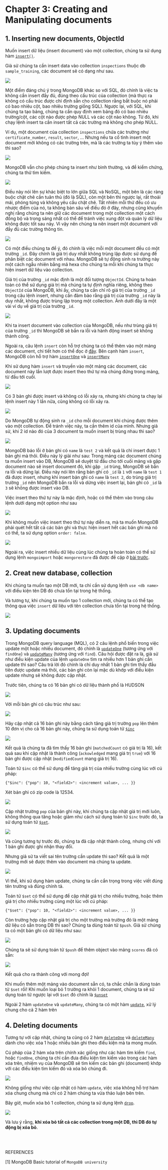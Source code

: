 # Chapter 3: Creating and Manipulating documents

## 1. Inserting new documents, ObjectId

Muốn insert dữ liệu (insert document) vào một collection, chúng ta sử dụng hàm [`insert()`](https://www.mongodb.com/docs/manual/reference/method/db.collection.insert/). 

Giả sử chúng ta cần insert data vào collection `inspections` thuộc db `sample_training`, các document sẽ có dạng như sau.

![](./img/inspections-collection-data.png)

Một điểm đáng chú ý trong MongoDB khác so với SQL, đó chính là việc ta không cần insert đầy đủ, đúng theo cấu trúc của collection (mà thực ra không có cấu trúc được chỉ định sẵn cho collection rằng bắt buộc nó phải có bao nhiêu cột, bao nhiêu trường giống SQL). Ngược lại, với SQL, khi chúng ta tạo bảng, chúng ta cần quy định xem bảng đó có bao nhiêu trường/cột, các cột nào được phép NULL và các cột nào không. Từ đó, khi chạy lệnh insert ta cần insert tất cả các trường mà không cho phép NULL.

Ví dụ, một document của collection `inspections` chứa các trường như `certificate_number`, `result`, `sector`, ... Nhưng nếu ta cố tình insert một document mới không có các trường trên, mà là các trường ta tùy ý thêm vào thì sao?

![](./img/junk-insert.png)

MongoDB vẫn cho phép chúng ta insert như bình thường, và để kiểm chứng, chúng ta thử tìm kiếm.

![](./img/junk-find.png)

Điều này nói lên sự khác biệt to lớn giữa SQL và NoSQL, một bên là các ràng buộc chặt chẽ cần tuân thủ (đó là SQL), còn một bên thì ngược lại, rất thoải mái, phóng túng và không yêu cầu chặt chẽ. Tất nhiên mỗi thứ đều có ưu nhược điểm của nó, ta không bàn sâu về điều đó ở đây, nhưng cũng khuyến nghị rằng chúng ta nên giữ các document trong một collection một cách đồng bộ và trong sáng nhất có thể để tránh việc xung đột và quản lý dữ liệu không được tốt sau này. Vì vậy nên chúng ta nên insert một document với đầy đủ các trường thông tin.

![](./img/insert-ex.png)

Có một điều chúng ta để ý, đó chính là việc mỗi một document đều có một trường `_id`. Đây chính là giá trị duy nhất không trùng lặp được sử dụng để phân biệt các document với nhau. MongoDB sẽ tự động sinh ra trường này một cách ngẫu nhiên bằng mã hexa cho chúng ta mỗi khi chúng ta thực hiện insert dữ liệu vào collection. 

Giá trị của trường `_id` mặc định là một đối tượng `ObjectId`. Chúng ta hoàn toàn có thể sử dụng giá trị mà chúng ta tự định nghĩa riêng, không theo `ObjectId` của MongoDB, khi ấy, chúng ta cần chỉ rõ giá trị của trường `_id` trong câu lệnh insert, nhưng cần đảm bảo rằng giá trị của trường `_id` này là duy nhất, không được trùng lặp trong một collection. Ảnh dưới đây là một vài ví dụ về giá trị của trường `_id`.

![](./img/id-ex.png)

Khi ta insert document vào collection của MongoDB, nếu như trùng giá trị của trường `_id` thì MongoDB sẽ bắn ra lỗi và hành động insert sẽ không thành công.

Ngoài ra, câu lệnh `insert` còn hỗ trợ chúng ta có thể thêm vào một mảng các document, chi tiết hơn có thể đọc ở [đây](https://www.mongodb.com/docs/manual/reference/method/db.collection.insert/). Bên cạnh hàm `insert`, MongoDB còn hỗ trợ hàm [`insertOne`](https://www.mongodb.com/docs/manual/reference/method/db.collection.insertOne/) và [`insertMany`](https://www.mongodb.com/docs/manual/reference/method/db.collection.insertMany/)

Khi sử dụng hàm `insert` và truyền vào một mảng các document, các document này lần lượt được insert theo thứ tự mà chúng đứng trong mảng, từ đầu tới cuối.

![](./img/insert-many.png)

Có 3 bản ghi được insert và không có lỗi xảy ra, nhưng khi chúng ta chạy lại lệnh insert này 1 lần nữa, cũng không có lỗi xảy ra.

![](./img/insert-many-2.png)

Do MongoDB tự động sinh ra `_id` cho mỗi document khi chúng được thêm vào một collection. Để tránh việc này, ta cần thêm id của mình. Nhưng giả sử, khi 2 id nào đó của 3 document ta muốn insert bị trùng nhau thì sao?

![](./img/insert-many-error-1.png)

MongoDB báo lỗi ở bản ghi có `name` là `test 2` và kết quả là chỉ insert được 1 bản ghi mà thôi. Điều này lý giải như sau: Trong mảng các document chúng ta muốn insert vào DB, MongoDB sẽ duyệt từ đầu cho tới cuối mảng và gặp document nào sẽ insert document đó, khi gặp `_id` trùng, MongoDB sẽ bắn ra lỗi và dừng lại. Điều này nói lên rằng bản ghi có `_id` là `1` với `name` là `test 1` đã được insert, nhưng khi insert bản ghi có `name` là `test 2`, do trùng giá trị trường `_id` nên MongoDB bắn ra lỗi và dừng việc insert lại, bản ghi có `_id` là `3` sẽ không được insert vào DB.

Việc insert theo thứ tự này là mặc định, hoặc có thể thêm vào trong câu lệnh dưới dạng một option như sau

![](./img/insert-many-order-true.png)

Khi không muốn việc insert theo thứ tự này diễn ra, mà ta muốn MongoDB phải quét hết tất cả các bản ghi và thực hiện insert hết các bản ghi mà nó có thể, ta sử dụng option `order: false`.

![](./img/insert-many-order-false.png)

Ngoài ra, việc insert nhiều dữ liệu cùng lúc chúng ta hoàn toàn có thể sử dụng lệnh `mongoimport` hoặc `mongorestore` đã được đề cập ở [bài trước](./02-chapter-2.md).

## 2. Creat new database, collection

Khi chúng ta muốn tạo một DB mới, ta chỉ cần sử dụng lệnh `use <db name>` với điều kiện tên DB đó chưa tồn tại trong hệ thống.

Và tương tự, khi chúng ta muốn tạo 1 collection mới, chúng ta có thể tạo thông qua việc `insert` dữ liệu với tên collection chưa tồn tại trong hệ thống.

![](./img/create-collection.png)

## 3. Updating documents

Trong MongoDB query language (MQL), có 2 câu lệnh phổ biến trong việc update một hoặc nhiều document, đó chính là [`updateOne`](https://www.mongodb.com/docs/manual/reference/method/db.collection.updateOne/) (tương ứng với `findOne`) và [`updateMany`](https://www.mongodb.com/docs/manual/reference/method/db.collection.updateMany/) (tương ứng với `find`). Câu hỏi được đặt ra là, giả sử như điều kiện update của lệnh `updateOne` tìm ra nhiều hơn 1 bản ghi cần update thì sao? Câu trả lời đó chính là chỉ duy nhất 1 bản ghi tìm thấy đầu tiên được update mà thôi, các bản ghi còn lại mặc dù khớp với điều kiện update nhưng sẽ không được cập nhật.

Trước tiên, chúng ta có 16 bản ghi có dữ liệu thành phố là HUDSON

![](./img/city-hudson.png)

Với mỗi bản ghi có câu trúc như sau:

![](./img/city-hudson-one.png)

Hãy cập nhật cả 16 bản ghi này bằng cách tăng giá trị trường `pop` lên thêm 10 đơn vị cho cả 16 bản ghi này, chúng ta sử dụng toán tử [`$inc`](https://www.mongodb.com/docs/manual/reference/operator/update/inc/)

![](./img/update-many-result.png)

Kết quả là chúng ta đã tìm thấy 16 bản ghi (`matchedCount` có giá trị là 16), kết quả sau khi cập nhật là thành công (`ackowledged` mang giá trị `true`) với 16 bản ghi được cập nhật (`modifiedCount` mang giá trị 16).

Toán tử `$inc` có thể sử dụng để tăng giá trị của nhiều trường cùng lúc với cú pháp:

```JS
{"$inc": {"pop": 10, "<field2>": <increment value>, ... }}
```

Xét bản ghi có zip code là 12534.

![](./img/zip-12534.png)

Cập nhật trường `pop` của bản ghi này, khi chúng ta cập nhật giá trị mới luôn, không thông qua tăng hoặc giảm như cách sử dụng toán tử `$inc` trước đó, ta sử dụng toán tử [`$set`](https://www.mongodb.com/docs/manual/reference/operator/update/set/).

![](./img/update-one-result.png)

Và cũng tương tự trước đó, chúng ta đã cập nhật thành công, nhưng chỉ với 1 bản ghi được ghi nhận thay đổi.

Nhưng giả sử ta viết sai tên trường cần update thì sao? Kết quả là một trường mới sẽ được thêm vào document mà chúng ta update.

![](./img/add-new-field-update.png)

Vì thế, khi sử dụng hàm update, chúng ta cần cẩn trọng trong việc viết đúng tên trường và đúng chính tả.

Toán tử `$set` có thể sử dụng để cập nhật giá trị cho nhiều trường, hoặc thêm giá trị cho nhiều trường cùng một lúc với cú pháp:

```JS
{"$set": {"pop": 10, "<field2>": <increment value>, ... }}
```

Còn trường hợp cập nhật giá trị cho một trường mà trường đó là một mảng dữ liệu có sẵn trong DB thì sao? Chúng ta dùng toán tử `$push`. Giả sử chúng ta có một bản ghi có dữ liệu như sau:

![](./img/find-field-array.png)

Chúng ta sẽ sử dụng toán tử `$push` để thêm object vào mảng `scores` đã có sẵn:

![](./img/push-operator.png)


Kết quả cho ra thành công với mong đợi!

Khi muốn thêm một mảng vào document sẵn có, ta chắc chắn là dùng toán tử `$set` rồi! Khi muốn loại bỏ 1 trường ra khỏi 1 document, chúng ta sẽ sử dụng toán tử ngược lại với `$set` đó chính là [`$unset`](https://www.mongodb.com/docs/manual/reference/operator/update/unset/)

Ngoài 2 hàm `updateOne` và `updateMany`, chúng ta có một hàm [`update`](https://www.mongodb.com/docs/manual/reference/method/db.collection.update/), xử lý chung cho cả 2 hàm trên

## 4. Deleting documents

Tương tự với cập nhật, chúng ta cũng có 2 hàm [`deleteOne`](https://www.mongodb.com/docs/manual/reference/method/db.collection.deleteOne/) và [`deleteMany`](https://www.mongodb.com/docs/manual/reference/method/db.collection.deleteMany/) dành cho việc xóa 1 hoặc nhiều bản ghi theo điều kiện mà ta mong muốn.

Cú pháp của 2 hàm xóa trên chính xác giống như các hàm tìm kiếm `find`, hoặc `findOne`, chúng ta chỉ cần đưa điều kiện tìm kiếm vào trong các hàm xóa trên, nhiệm vụ của MongoDB sẽ tìm kiếm các bản ghi (document) khớp với các điều kiện tìm kiếm đó và xóa bỏ chúng đi.

![](./img/spam-collection-data.png)

Không giống như việc cập nhật có hàm `update`, việc xóa không hỗ trợ hàm xóa chung chung mà chỉ có 2 hàm chúng ta vừa thảo luận bên trên.

Bây giờ, muốn xóa bỏ 1 collection, chúng ta sử dụng lệnh [`drop`](https://www.mongodb.com/docs/manual/reference/method/db.collection.drop/).

![](./img/drop-collection.png)

Và lưu ý rằng, **khi xóa bỏ tất cả các collection trong một DB, thì DB đó tự động bị xóa bỏ**.

<br/>
<br/>

REFERENCES

[1] MongoDB Basic tutorial of `MongoDB university`
